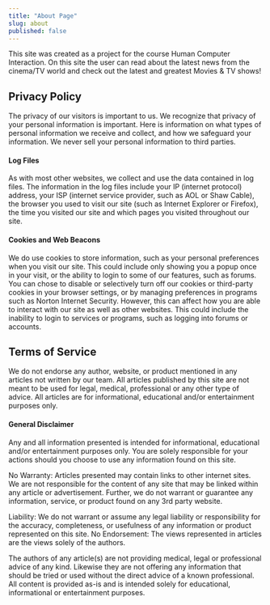 ```yaml
---
title: "About Page"
slug: about
published: false
---
```


This site was created as a project for the course Human Computer Interaction. On this site the user can read about the latest news from the cinema/TV world and check out the latest and greatest Movies & TV shows!

## Privacy Policy

The privacy of our visitors is important to us.
We recognize that privacy of your personal information is important. Here is information on what types of personal information we receive and collect, and how we safeguard your information.
We never sell your personal information to third parties.

#### Log Files

As with most other websites, we collect and use the data contained in log files. The information in the log files include your IP (internet protocol) address, your ISP (internet service provider, such as AOL or Shaw Cable), the browser you used to visit our site (such as Internet Explorer or Firefox), the time you visited our site and which pages you visited throughout our site.

#### Cookies and Web Beacons

We do use cookies to store information, such as your personal preferences when you visit our site. This could include only showing you a popup once in your visit, or the ability to login to some of our features, such as forums.
You can chose to disable or selectively turn off our cookies or third-party cookies in your browser settings, or by managing preferences in programs such as Norton Internet Security. However, this can affect how you are able to interact with our site as well as other websites. This could include the inability to login to services or programs, such as logging into forums or accounts.

## Terms of Service

We do not endorse any author, website, or product mentioned in any articles not written by our team. All articles published by this site are not meant to be used for legal, medical, professional or any other type of advice. All articles are for informational, educational and/or entertainment purposes only.

#### General Disclaimer

Any and all information presented is intended for informational, educational and/or entertainment purposes only. You are solely responsible for your actions should you choose to use any information found on this site.

No Warranty: Articles presented may contain links to other internet sites. We are not responsible for the content of any site that may be linked within any article or advertisement. Further, we do not warrant or guarantee any information, service, or product found on any 3rd party website.

Liability: We do not warrant or assume any legal liability or responsibility for the accuracy, completeness, or usefulness of any information or product represented on this site.
No Endorsement: The views represented in articles are the views solely of the authors.

The authors of any article(s) are not providing medical, legal or professional advice of any kind. Likewise they are not offering any information that should be tried or used without the direct advice of a known professional. All content is provided as-is and is intended solely for educational, informational or entertainment purposes.
